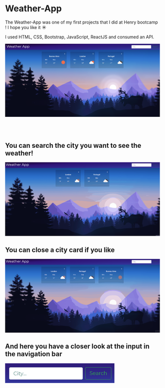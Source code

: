# Weather-App

The Weather-App was one of my first projects that I did at Henry bootcamp ! I hope you like it ☀️

I used HTML, CSS, Bootstrap, JavaScript, ReactJS and consumed an API.

<img alt='scr' src='https://raw.githubusercontent.com/malenagoni/Weather-App/main/WeatherApp/pics/Screenshot%202021-05-13%20140858.png'/>

<br/><br/>

## You can search the city you want to see the weather!

<img alt='scr' src='https://raw.githubusercontent.com/malenagoni/Weather-App/main/WeatherApp/pics/weatherapp.gif'/>

## You can close a city card if you like

<img alt='scr' src='https://raw.githubusercontent.com/malenagoni/Weather-App/main/WeatherApp/pics/weatherapp2.gif'/>

## And here you have a closer look at the input in the navigation bar
<img alt='scr' src='https://raw.githubusercontent.com/malenagoni/Weather-App/main/WeatherApp/pics/weatherappnavbar.gif'/>
